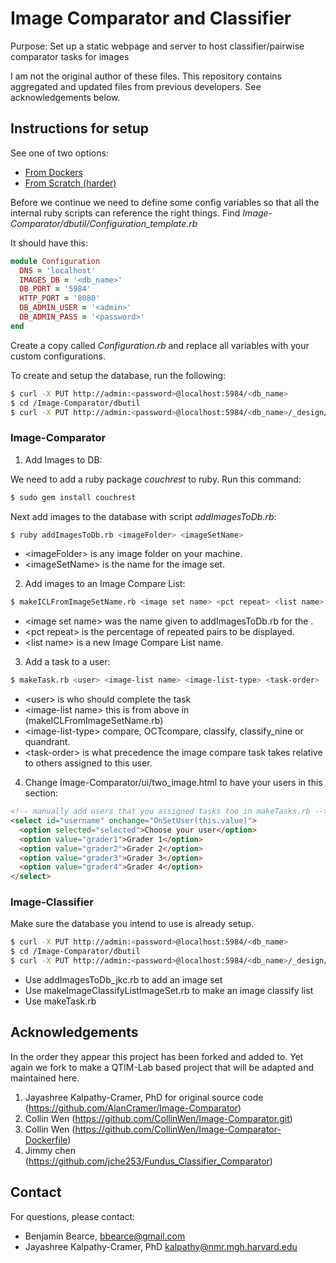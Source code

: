 # Image Comparator and Classifier

Purpose: Set up a static webpage and server to host classifier/pairwise comparator tasks for images 

I am not the original author of these files. This repository contains aggregated and updated files from previous developers. See acknowledgements below.


## Instructions for setup

See one of two options:

* [From Dockers](https://github.com/QTIM-Lab/Image-Comparator/tree/master/Image-Comparator-Dockerfiles)
* [From Scratch (harder)](https://github.com/QTIM-Lab/Image-Comparator/tree/master/Image-Comparator-From-Scratch)


Before we continue we need to define some config variables so that all the internal ruby scripts can reference the right things. Find *Image-Comparator/dbutil/Configuration_template.rb*

It should have this:

```ruby
module Configuration
  DNS = 'localhost'
  IMAGES_DB = '<db_name>'
  DB_PORT = '5984'
  HTTP_PORT = '8080'
  DB_ADMIN_USER = '<admin>'
  DB_ADMIN_PASS = '<password>'
end
```

Create a copy called *Configuration.rb* and replace all variables with your custom configurations.

To create and setup the database, run the following:  

```bash
$ curl -X PUT http://admin:<password>@localhost:5984/<db_name>
$ cd /Image-Comparator/dbutil
$ curl -X PUT http://admin:<password>@localhost:5984/<db_name>/_design/basic_views -d @basic_views.json
```

### Image-Comparator

1. Add Images to DB:

We need to add a ruby package *couchrest* to ruby. Run this command:

```bash
$ sudo gem install couchrest
```

Next add images to the database with script *addImagesToDb.rb*:
```bash
$ ruby addImagesToDb.rb <imageFolder> <imageSetName>
```

* \<imageFolder> is any image folder on your machine.  
* \<imageSetName> is the name for the image set.  

2. Add images to an Image Compare List:

```bash
$ makeICLFromImageSetName.rb <image set name> <pct repeat> <list name>
```

* \<image set name> was the name given to addImagesToDb.rb for the <imageSetName>.  
* \<pct repeat> is the percentage of repeated pairs to be displayed.  
* \<list name> is a new Image Compare List name.  

3. Add a task to a user:

```bash
$ makeTask.rb <user> <image-list name> <image-list-type> <task-order>
```

* \<user> is who should complete the task  
* \<image-list name> this is <list name> from above in (makeICLFromImageSetName.rb)  
* \<image-list-type> compare, OCTcompare, classify, classify_nine or quandrant.  
* \<task-order> is what precedence the image compare task takes relative to others assigned to this user.  

4. Change Image-Comparator/ui/two_image.html to have your users in this section:

```html
<!-- manually add users that you assigned tasks too in makeTasks.rb -->
<select id="username" onchange="OnSetUser(this.value)">
  <option selected="selected">Choose your user</option>
  <option value="grader1">Grader 1</option>
  <option value="grader2">Grader 2</option>
  <option value="grader3">Grader 3</option>
  <option value="grader4">Grader 4</option>
</select>
```

### Image-Classifier

Make sure the database you intend to use is already setup.
```bash
$ curl -X PUT http://admin:<password>@localhost:5984/<db_name>
$ cd /Image-Comparator/dbutil
$ curl -X PUT http://admin:<password>@localhost:5984/<db_name>/_design/basic_views -d @basic_views.json
```

* Use addImagesToDb_jkc.rb to add an image set  
* Use makeImageClassifyListImageSet.rb to make an image classify list  
* Use makeTask.rb 




## Acknowledgements

In the order they appear this project has been forked and added to. Yet again we fork to make a QTIM-Lab based project that will be adapted and maintained here.

1. Jayashree Kalpathy-Cramer, PhD for original source code (https://github.com/AlanCramer/Image-Comparator)  
2. Collin Wen (https://github.com/CollinWen/Image-Comparator.git)  
3. Collin Wen (https://github.com/CollinWen/Image-Comparator-Dockerfile)  
4. Jimmy chen (https://github.com/jche253/Fundus_Classifier_Comparator)  


## Contact
For questions, please contact:
* Benjamin Bearce, bbearce@gmail.com  
* Jayashree Kalpathy-Cramer, PhD kalpathy@nmr.mgh.harvard.edu  
